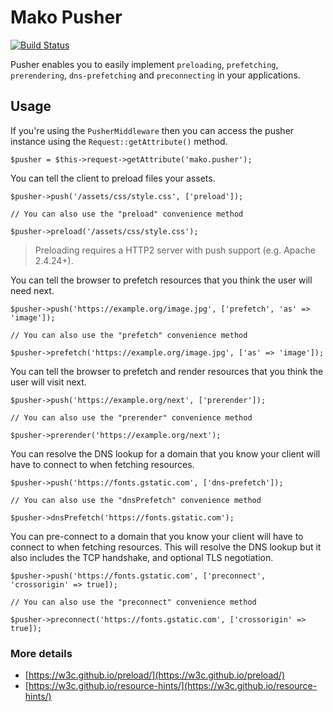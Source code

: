 # Mako Pusher

[![Build Status](https://img.shields.io/travis/mako-framework/pusher/master.svg?style=flat)](https://travis-ci.org/mako-framework/pusher)

Pusher enables you to easily implement `preloading`, `prefetching`, `prerendering`, `dns-prefetching` and `preconnecting` in your applications.

## Usage

If you're using the `PusherMiddleware` then you can access the pusher instance using the `Request::getAttribute()` method.

	$pusher = $this->request->getAttribute('mako.pusher');

You can tell the client to preload files your assets.

	$pusher->push('/assets/css/style.css', ['preload']);

	// You can also use the "preload" convenience method

	$pusher->preload('/assets/css/style.css');

> Preloading requires a HTTP2 server with push support (e.g. Apache 2.4.24+).

You can tell the browser to prefetch resources that you think the user will need next.

	$pusher->push('https://example.org/image.jpg', ['prefetch', 'as' => 'image']);

	// You can also use the "prefetch" convenience method

	$pusher->prefetch('https://example.org/image.jpg', ['as' => 'image']);

You can tell the browser to prefetch and render resources that you think the user will visit next.

	$pusher->push('https://example.org/next', ['prerender']);

	// You can also use the "prerender" convenience method

	$pusher->prerender('https://example.org/next');

You can resolve the DNS lookup for a domain that you know your client will have to connect to when fetching resources.

	$pusher->push('https://fonts.gstatic.com', ['dns-prefetch']);

	// You can also use the "dnsPrefetch" convenience method

	$pusher->dnsPrefetch('https://fonts.gstatic.com');

You can pre-connect to a domain that you know your client will have to connect to when fetching resources. This will resolve the DNS lookup but it also includes the TCP handshake, and optional TLS negotiation.

	$pusher->push('https://fonts.gstatic.com', ['preconnect', 'crossorigin' => true]);

	// You can also use the "preconnect" convenience method

	$pusher->preconnect('https://fonts.gstatic.com', ['crossorigin' => true]);

### More details

* [https://w3c.github.io/preload/](https://w3c.github.io/preload/)
* [https://w3c.github.io/resource-hints/](https://w3c.github.io/resource-hints/)
